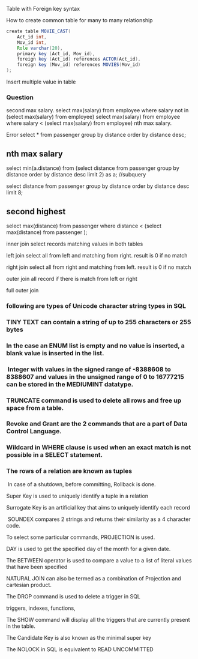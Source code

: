 Table with Foreign key syntax

How to create common table for many to many relationship

```java
create table MOVIE_CAST(
    Act_id int,
    Mov_id int,
    Role varchar(20),
    primary key (Act_id, Mov_id),
    foreign key (Act_id) references ACTOR(Act_id),
    foreign key (Mov_id) references MOVIES(Mov_id)
);
```

Insert multiple value in table 


### Question
second max salary. 
select max(salary) from employee where salary not in (select max(salary) from employee)
select max(salary) from employee where salary < (select max(salary) from employee)
nth max salary. 

Error 
select * from passenger group by distance order by distance desc;


##  nth max salary
select min(a.distance) from (select distance from passenger group by distance order by distance desc limit 2) as a; //subquery

select distance from passenger group by distance order by distance desc limit 8;

## second highest
select max(distance) from passenger where distance < (select max(distance) from passenger );

inner join select records matching values in both tables

left join select all from left and matching from right. result is 0 if no match

right join select all from right and matching from left. result is 0 if no match

outer join all record if there is match from left or right

full outer join 

### following are types of Unicode character string types in SQL

### TINY TEXT can contain a string of up to 255 characters or 255 bytes

### In the case an ENUM list is empty and no value is inserted, a blank value is inserted in the list.

###  Integer with values in the signed range of -8388608 to 8388607 and values in the unsigned range of 0 to 16777215 can be stored in the MEDIUMINT datatype.

### TRUNCATE command is used to delete all rows and free up space from a table.

### Revoke and Grant are the 2 commands that are a part of Data Control Language.

### Wildcard in WHERE clause is used when an exact match is not possible in a SELECT statement.

### The rows of a relation are known as tuples

 In case of a shutdown, before committing, Rollback is done.

Super Key is used to uniquely identify a tuple in a relation

Surrogate Key is an artificial key that aims to uniquely identify each record

 SOUNDEX compares 2 strings and returns their similarity as a 4 character code.

To select some particular commands, PROJECTION is used.


DAY is used to get the specified day of the month for a given date.

The BETWEEN operator is used to compare a value to a list of literal values that have been specified

NATURAL JOIN can also be termed as a combination of Projection and cartesian product.

The DROP command is used to delete a trigger in SQL

triggers, indexes, functions, 

The SHOW command will display all the triggers that are currently present in the table.

The Candidate Key is also known as the minimal super key

The NOLOCK in SQL is equivalent to READ UNCOMMITTED
